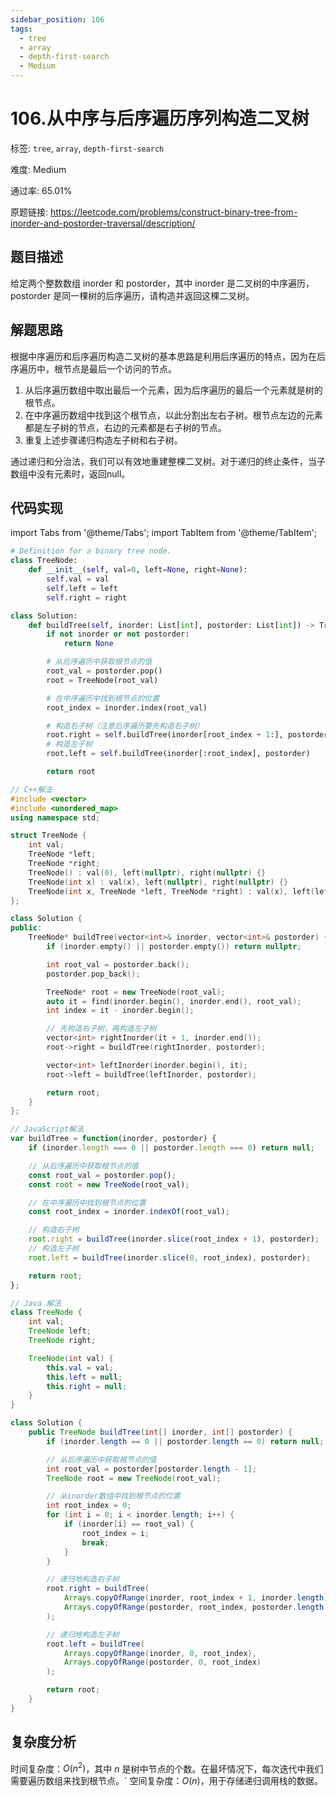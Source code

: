 ```yaml
---
sidebar_position: 106
tags:
  - tree
  - array
  - depth-first-search
  - Medium
---
```


# 106.从中序与后序遍历序列构造二叉树

标签: `tree`, `array`, `depth-first-search`

难度: Medium

通过率: 65.01%

原题链接: https://leetcode.com/problems/construct-binary-tree-from-inorder-and-postorder-traversal/description/

## 题目描述
给定两个整数数组 inorder 和 postorder，其中 inorder 是二叉树的中序遍历，postorder 是同一棵树的后序遍历，请构造并返回这棵二叉树。

## 解题思路
根据中序遍历和后序遍历构造二叉树的基本思路是利用后序遍历的特点，因为在后序遍历中，根节点是最后一个访问的节点。

1. 从后序遍历数组中取出最后一个元素，因为后序遍历的最后一个元素就是树的根节点。
2. 在中序遍历数组中找到这个根节点，以此分割出左右子树。根节点左边的元素都是左子树的节点，右边的元素都是右子树的节点。
3. 重复上述步骤递归构造左子树和右子树。

通过递归和分治法，我们可以有效地重建整棵二叉树。对于递归的终止条件，当子数组中没有元素时，返回null。

## 代码实现
import Tabs from '@theme/Tabs';
import TabItem from '@theme/TabItem';

<Tabs>
<TabItem value="python" label="Python">

```python
# Definition for a binary tree node.
class TreeNode:
    def __init__(self, val=0, left=None, right=None):
        self.val = val
        self.left = left
        self.right = right

class Solution:
    def buildTree(self, inorder: List[int], postorder: List[int]) -> TreeNode:
        if not inorder or not postorder:
            return None

        # 从后序遍历中获取根节点的值
        root_val = postorder.pop()
        root = TreeNode(root_val)

        # 在中序遍历中找到根节点的位置
        root_index = inorder.index(root_val)

        # 构造右子树（注意后序遍历要先构造右子树）
        root.right = self.buildTree(inorder[root_index + 1:], postorder)
        # 构造左子树
        root.left = self.buildTree(inorder[:root_index], postorder)

        return root
```

</TabItem>
<TabItem value="cpp" label="C++">

```cpp
// C++解法
#include <vector>
#include <unordered_map>
using namespace std;

struct TreeNode {
    int val;
    TreeNode *left;
    TreeNode *right;
    TreeNode() : val(0), left(nullptr), right(nullptr) {}
    TreeNode(int x) : val(x), left(nullptr), right(nullptr) {}
    TreeNode(int x, TreeNode *left, TreeNode *right) : val(x), left(left), right(right) {}
};

class Solution {
public:
    TreeNode* buildTree(vector<int>& inorder, vector<int>& postorder) {
        if (inorder.empty() || postorder.empty()) return nullptr;

        int root_val = postorder.back();
        postorder.pop_back();

        TreeNode* root = new TreeNode(root_val);
        auto it = find(inorder.begin(), inorder.end(), root_val);
        int index = it - inorder.begin();

        // 先构造右子树，再构造左子树
        vector<int> rightInorder(it + 1, inorder.end());
        root->right = buildTree(rightInorder, postorder);

        vector<int> leftInorder(inorder.begin(), it);
        root->left = buildTree(leftInorder, postorder);

        return root;
    }
};
```

</TabItem>
<TabItem value="javascript" label="JavaScript">

```javascript
// JavaScript解法
var buildTree = function(inorder, postorder) {
    if (inorder.length === 0 || postorder.length === 0) return null;

    // 从后序遍历中获取根节点的值
    const root_val = postorder.pop();
    const root = new TreeNode(root_val);

    // 在中序遍历中找到根节点的位置
    const root_index = inorder.indexOf(root_val);

    // 构造右子树
    root.right = buildTree(inorder.slice(root_index + 1), postorder);
    // 构造左子树
    root.left = buildTree(inorder.slice(0, root_index), postorder);

    return root;
};
```

</TabItem>
<TabItem value="java" label="Java">

```java
// Java 解法
class TreeNode {
    int val;
    TreeNode left;
    TreeNode right;

    TreeNode(int val) {
        this.val = val;
        this.left = null;
        this.right = null;
    }
}

class Solution {
    public TreeNode buildTree(int[] inorder, int[] postorder) {
        if (inorder.length == 0 || postorder.length == 0) return null;

        // 从后序遍历中获取根节点的值
        int root_val = postorder[postorder.length - 1];
        TreeNode root = new TreeNode(root_val);

        // 从inorder数组中找到根节点的位置
        int root_index = 0;
        for (int i = 0; i < inorder.length; i++) {
            if (inorder[i] == root_val) {
                root_index = i;
                break;
            }
        }

        // 递归地构造右子树
        root.right = buildTree(
            Arrays.copyOfRange(inorder, root_index + 1, inorder.length),
            Arrays.copyOfRange(postorder, root_index, postorder.length - 1)
        );

        // 递归地构造左子树
        root.left = buildTree(
            Arrays.copyOfRange(inorder, 0, root_index),
            Arrays.copyOfRange(postorder, 0, root_index)
        );

        return root;
    }
}
```

</TabItem>
</Tabs>

## 复杂度分析
时间复杂度：$O(n^2)$，其中 $n$ 是树中节点的个数。在最坏情况下，每次迭代中我们需要遍历数组来找到根节点。`
空间复杂度：$O(n)$，用于存储递归调用栈的数据。
